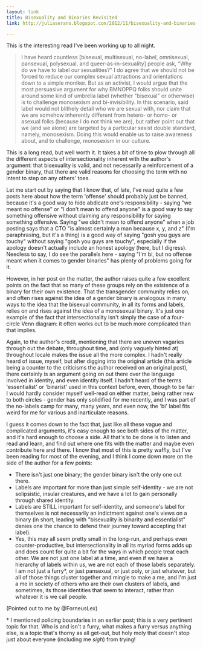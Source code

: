 ```yaml
---
layout: link
title: Bisexuality and Binaries Revisited
link: http://juliaserano.blogspot.com/2012/11/bisexuality-and-binaries-revisited.html?spref=tw

---
```


This is the interesting read I've been working up to all night.

> I have heard countless [bisexual, multisexual, no-label, omnisexual, pansexual, polysexual, and queer-as-in-sexuality] people ask, "Why do we have to label our sexualities?" I do agree that we should not be forced to reduce our complex sexual attractions and orientations down to a simple moniker. But as an activist, I would argue that the most persuasive argument for why BMNOPPQ folks should unite around some kind of umbrella label (whether "bisexual" or otherwise) is to challenge monosexism and bi-invisibility. In this scenario, said label would not blithely detail who we are sexual with, nor claim that we are somehow inherently different from hetero- or homo- or asexual folks (because I do not think we are), but rather point out that we (and we alone) are targeted by a particular sexist double standard, namely, monosexism. Doing this would enable us to raise awareness about, and to challenge, monosexism in our culture.

This is a long read, but well worth it.  It takes a bit of time to plow through all the different aspects of intersectionality inherent with the author's argument: that bisexuality is valid, and not necessarily a reinforcement of a gender binary, that there are valid reasons for choosing the term with no intent to step on any others' toes.

Let me start out by saying that I know that, of late, I've read quite a few posts here about how the term 'offense' should probably just be banned, because it's a good way to hide abdicate one's responsibility - saying "we meant no offense" or "I don't mean to offend anyone" is a good way to say something offensive without claiming any responsibility for saying something offensive.  Saying "we didn't mean to offend anyone" when a job posting says that a CTO "is almost certainly a man because x, y, and z" (I'm paraphrasing, but it's a thing) is a good way of saying "gosh you guys are touchy" without saying "gosh you guys are touchy", especially if the apology doesn't actually include an honest apology (here, but I digress).  Needless to say, I do see the parallels here - saying "I'm bi, but no offense meant when it comes to gender binaries" has plenty of problems going for it.

However, in her post on the matter, the author raises quite a few excellent points on the fact that so many of these groups rely on the existence of a binary for their own existence.  That the transgender community relies on, and often rises against the idea of a gender binary is analogous in many ways to the idea that the bisexual community, in all its forms and labels, relies on and rises against the idea of a monosexual binary.  It's just one example of the fact that intersectionality isn't simply the case of a four-circle Venn diagram: it often works out to be much more complicated than that implies.  

Again, to the author's credit, mentioning that there are uneven vagaries through out the debate, throughout time, and (only vaguely hinted at) throughout locale makes the issue all the more complex.  I hadn't really heard of issue, myself, but after digging into the original article (this article being a counter to the criticisms the author received on an original post), there certainly is an argument going on out there over the language involved in identity, and even identity itself.  I hadn't heard of the terms 'essentialist' or 'binarist' used in this context before, even, though to be fair I would hardly consider myself well-read on either matter, being rather new to both circles - gender has only solidified for me recently, and I was part of the no-labels camp for many, many years, and even now, the 'bi' label fits weird for me for various and inarticulate reasons.

I guess it comes down to the fact that, just like all these vague and complicated arguments, it's easy enough to see both sides of the matter, and it's hard enough to choose a side.  All that's to be done is to listen and read and learn, and find out where one fits with the matter and maybe even contribute here and there.  I know that most of this is pretty waffly, but I've been reading for most of the evening, and I think I come down more on the side of the author for a few points:

* There isn't just one binary; the gender binary isn't the only one out there.
* Labels are important for more than just simple self-identity - we are not solipsistic, insular creatures, and we have a lot to gain personally through shared identity.
* Labels are STILL important for self-identity, and someone's label for themselves is not necessarily an indictment against one's views on a binary (in short, leading with "bisexuality is binarity and essentialist" denies one the chance to defend their journey toward accepting that label).
* Yes, this may all seem pretty small in the long-run, and perhaps even counter-productive, but intersectionality in all its myriad forms adds up and does count for quite a bit for the ways in which people treat each other.  We are not just one label at a time, and even if we have a hierarchy of labels within us, we are not each of those labels separately.  I am not just a furry\*, or just pansexual, or just poly, or just whatever, but all of those things cluster together and mingle to make a me, and I'm just a me in society of others who are their own clusters of labels, and sometimes, its those identities that seem to interact, rather than whatever it is we call people.

(Pointed out to me by @ForneusLex)

\* I mentioned policing boundaries in an earlier post; this is a very pertinent topic for that.  Who is and isn't a furry, what makes a furry versus anything else, is a topic that's thorny as all get-out, but holy moly that doesn't stop just about everyone (including me *sigh*) from trying!
